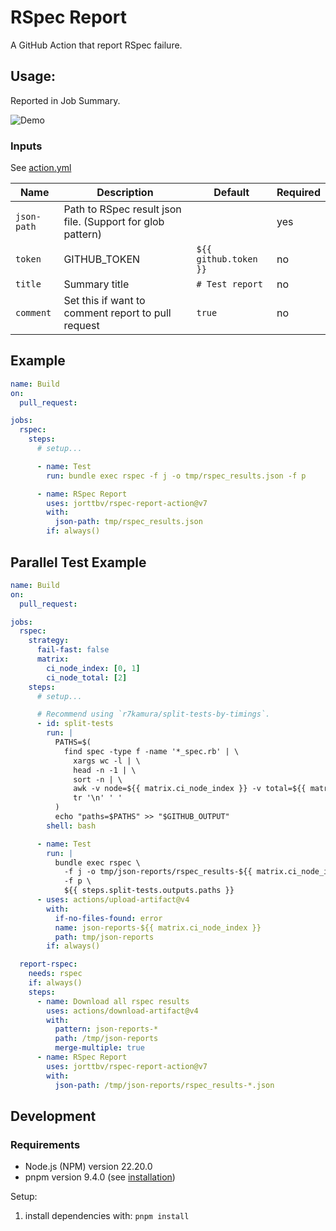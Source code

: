 # RSpec Report

A GitHub Action that report RSpec failure.

## Usage:

Reported in Job Summary.

![Demo](https://i.gyazo.com/f1367e662dbdca161e3fa8e503fb8fb3.png)

### Inputs

See [action.yml](action.yml)

| Name | Description | Default               | Required |
| - | - |-----------------------| - |
| `json-path` | Path to RSpec result json file. (Support for glob pattern) |                       | yes |
| `token` | GITHUB_TOKEN | `${{ github.token }}` | no |
| `title` | Summary title | `# Test report`       | no |
| `comment` | Set this if want to comment report to pull request | `true`                | no |

## Example

```yaml
name: Build
on:
  pull_request:

jobs:
  rspec:
    steps:
      # setup...

      - name: Test
        run: bundle exec rspec -f j -o tmp/rspec_results.json -f p

      - name: RSpec Report
        uses: jorttbv/rspec-report-action@v7
        with:
          json-path: tmp/rspec_results.json
        if: always()
```

## Parallel Test Example
```yaml
name: Build
on:
  pull_request:

jobs:
  rspec:
    strategy:
      fail-fast: false
      matrix:
        ci_node_index: [0, 1]
        ci_node_total: [2]
    steps:
      # setup...

      # Recommend using `r7kamura/split-tests-by-timings`.
      - id: split-tests
        run: |
          PATHS=$(
            find spec -type f -name '*_spec.rb' | \
              xargs wc -l | \
              head -n -1 | \
              sort -n | \
              awk -v node=${{ matrix.ci_node_index }} -v total=${{ matrix.ci_node_total }} 'NR % total == node {print $2}' | \
              tr '\n' ' '
          )
          echo "paths=$PATHS" >> "$GITHUB_OUTPUT"
        shell: bash

      - name: Test
        run: |
          bundle exec rspec \
            -f j -o tmp/json-reports/rspec_results-${{ matrix.ci_node_index }}.json \
            -f p \
            ${{ steps.split-tests.outputs.paths }}
      - uses: actions/upload-artifact@v4
        with:
          if-no-files-found: error
          name: json-reports-${{ matrix.ci_node_index }}
          path: tmp/json-reports
        if: always()

  report-rspec:
    needs: rspec
    if: always()
    steps:
      - name: Download all rspec results
        uses: actions/download-artifact@v4
        with:
          pattern: json-reports-*
          path: /tmp/json-reports
          merge-multiple: true
      - name: RSpec Report
        uses: jorttbv/rspec-report-action@v7
        with:
          json-path: /tmp/json-reports/rspec_results-*.json
```

## Development

### Requirements
- Node.js (NPM) version 22.20.0
- pnpm version 9.4.0 (see [installation](https://pnpm.io/installation))

Setup:
1. install dependencies with: `pnpm install`
